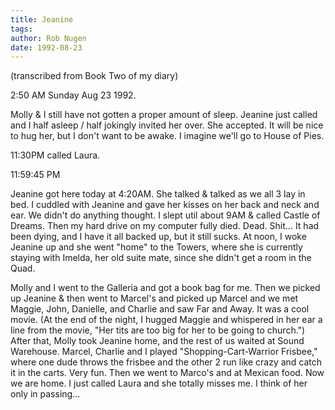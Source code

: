 ```yaml
---
title: Jeanine
tags: 
author: Rob Nugen
date: 1992-08-23
---
```


<p class=note>(transcribed from Book Two of my diary)

<p class=date>2:50 AM Sunday Aug 23 1992.</p>

<p>Molly & I still have not gotten a proper amount of sleep.  Jeanine
just called and I half asleep / half jokingly invited her over.  She
accepted.  It will be nice to hug her, but I don't want to be awake.
I imagine we'll go to House of Pies.</p>

<p>11:30PM called Laura.</p>

<p class=date>11:59:45 PM</p>

<p>Jeanine got here today at 4:20AM.  She talked & talked as we all 3
lay in bed.  I cuddled with Jeanine and gave her kisses on her back
and neck and ear.  We didn't do anything thought.  I slept util about
9AM & called Castle of Dreams.  Then my hard drive on my computer fully
died.  Dead.  Shit... It had been dying, and I have it all backed up,
but it still sucks.  At noon, I woke Jeanine up and she went "home" to
the Towers, where she is currently staying with Imelda, her old suite
mate, since she didn't get a room in the Quad.</p>

<p>Molly and I went to the Galleria and got a book bag for me.  Then
we picked up Jeanine & then went to Marcel's and picked up Marcel and
we met Maggie, John, Danielle, and Charlie and saw Far and Away.  It
was a cool movie.  (At the end of the night, I hugged Maggie and
whispered in her ear a line from the movie, "Her tits are too big for
her to be going to church.")  After that, Molly took Jeanine home, and
the rest of us waited at Sound Warehouse.  Marcel, Charlie and I
played "Shopping-Cart-Warrior Frisbee," where one dude throws the
frisbee and the other 2 run like crazy and catch it in the carts.
Very fun.  Then we went to Marco's and at Mexican food.  Now we are
home.  I just called Laura and she totally misses me.  I think of her
only in passing...</p>
